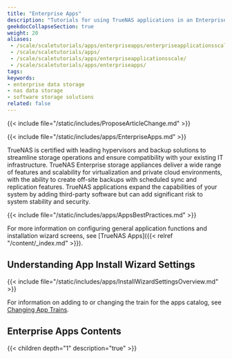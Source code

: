 ```yaml
---
title: "Enterprise Apps"
description: "Tutorials for using TrueNAS applications in an Enterprise-licensed deployment."
geekdocCollapseSection: true
weight: 20
aliases: 
 - /scale/scaletutorials/apps/enterpriseapps/enterpriseapplicationsscale/
 - /scale/scaletutorials/apps/
 - /scale/scaletutorials/apps/enterpriseapplicationsscale/
 - /scale/scaletutorials/apps/enterpriseapps/
tags:
keywords:
- enterprise data storage
- nas data storage
- software storage solutions
related: false
---
```



{{< include file="/static/includes/ProposeArticleChange.md" >}}

{{< include file="/static/includes/apps/EnterpriseApps.md" >}}

TrueNAS is certified with leading hypervisors and backup solutions to streamline storage operations and ensure compatibility with your existing IT infrastructure.
TrueNAS Enterprise storage appliances deliver a wide range of features and scalability for virtualization and private cloud environments, with the ability to create off-site backups with scheduled sync and replication features.
TrueNAS applications expand the capabilities of your system by adding third-party software but can add significant risk to system stability and security.

{{< include file="/static/includes/apps/AppsBestPractices.md" >}}

For more information on configuring general application functions and installation wizard screens, see [TrueNAS Apps]({{< relref "/content/_index.md" >}}).

## Understanding App Install Wizard Settings

{{< include file="/static/includes/apps/InstallWizardSettingsOverview.md" >}}

For information on adding to or changing the train for the apps catalog, see [Changing App Trains](https://www.truenas.com/docs/truenasapps/managingapps/#managing-application-catalogs).

<div class="noprint">

## Enterprise Apps Contents

{{< children depth="1" description="true" >}}

</div>
